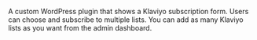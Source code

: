 A custom WordPress plugin that shows a Klaviyo subscription form. Users can choose and subscribe to multiple lists. You can add as many Klaviyo lists as you want from the admin dashboard.
